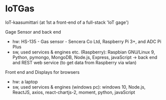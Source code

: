 # IoTGas
IoT-kaasumittari (at 1st a front-end of a full-stack 'IoT gage') 

Gage
Sensor and back end
- hw: HS-135 - Gas sensor - Sencera Co Ltd, Raspberry Pi 3+, and ADC Pi Plus
- sw, used services & engines etc. (Raspberry): Raspbian GNU/Linux 9, Python, pymongo, MongoDB, Node.js, Express, javaScript 
-> back end and REST web service (to get data from Raspberry via wlan) 

Front end and Displays for browsers 
- hw: a laptop
- sw, used services & engines (windows pc): windows 10, Node.js, ReactJS, axios, react-chartjs-2, moment, python, javaScript   

